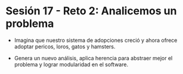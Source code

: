 # Sesión 17 - Reto 2: Analicemos un problema

* Imagina que nuestro sistema de adopciones creció y ahora ofrece adoptar pericos, loros, gatos y hamsters.

* Genera un nuevo análisis, aplica herencia para abstraer mejor el problema y lograr modularidad en el software.
